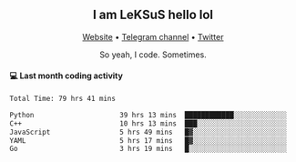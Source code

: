 <h2 align="center">I am LeKSuS hello lol</h2>
<div align="center">
  <a href="https://leksus.net">Website</a> •
  <a href="https://t.me/leksus_was_here">Telegram channel</a> •
  <a href="https://twitter.com/___LeKSuS___">Twitter</a>
</div>
<p align="center">So yeah, I code. Sometimes.</p>

#### :computer: Last month coding activity
<!--START_SECTION:waka-->

```txt
Total Time: 79 hrs 41 mins

Python                     39 hrs 13 mins  ████████████░░░░░░░░░░░░░   48.21 %
C++                        10 hrs 13 mins  ███░░░░░░░░░░░░░░░░░░░░░░   12.57 %
JavaScript                 5 hrs 49 mins   █▓░░░░░░░░░░░░░░░░░░░░░░░   07.15 %
YAML                       5 hrs 17 mins   █▓░░░░░░░░░░░░░░░░░░░░░░░   06.51 %
Go                         3 hrs 19 mins   █░░░░░░░░░░░░░░░░░░░░░░░░   04.09 %
```

<!--END_SECTION:waka-->

<!-- flag{4_l0t_0f_1nter35t1ng_th1ng5_4r3_1n_publ1c_d0m41n} -->
